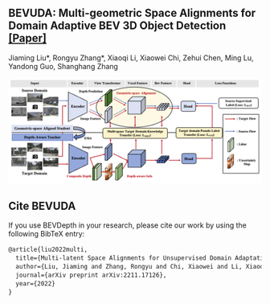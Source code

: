 ## BEVUDA: Multi-geometric Space Alignments for Domain Adaptive BEV 3D Object Detection [**[Paper]**](https://arxiv.org/pdf/2211.17126)
Jiaming Liu*, Rongyu Zhang*, Xiaoqi Li, Xiaowei Chi, Zehui Chen, Ming Lu, Yandong Guo, Shanghang Zhang

<img src="bevuda.png"/>

## Cite BEVUDA
If you use BEVDepth in your research, please cite our work by using the following BibTeX entry:

```latex
@article{liu2022multi,
  title={Multi-latent Space Alignments for Unsupervised Domain Adaptation in Multi-view 3D Object Detection},
  author={Liu, Jiaming and Zhang, Rongyu and Chi, Xiaowei and Li, Xiaoqi and Lu, Ming and Guo, Yandong and Zhang, Shanghang},
  journal={arXiv preprint arXiv:2211.17126},
  year={2022}
}
```

